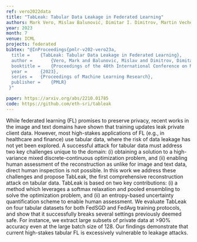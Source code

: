 ```yaml
---
ref: vero2022data
title: "TabLeak: Tabular Data Leakage in Federated Learning"
authors: Mark Vero, Mislav Balunović, Dimitar I. Dimitrov, Martin Vechev
year: 2023
month: 7
venue: ICML
projects: federated
bibtex: "@InProceedings{pmlr-v202-vero23a,
  title = 	 {TabLeak: Tabular Data Leakage in Federated Learning},
  author =       {Vero, Mark and Balunovic, Mislav and Dimitrov, Dimitar Iliev and Vechev, Martin},
  booktitle = 	 {Proceedings of the 40th International Conference on Machine Learning},
  year = 	 {2023},
  series = 	 {Proceedings of Machine Learning Research},
  publisher =    {PMLR}
 }"

paper: https://arxiv.org/abs/2210.01785
code: https://github.com/eth-sri/tableak
---
```


While federated learning (FL) promises to preserve privacy, recent works in the image and text domains have shown that training updates leak private client data. However, most high-stakes applications of FL (e.g., in healthcare and finance) use tabular data, where the risk of data leakage has not yet been explored. A successful attack for tabular data must address two key challenges unique to the domain: (i) obtaining a solution to a high-variance mixed discrete-continuous optimization problem, and (ii) enabling human assessment of the reconstruction as unlike for image and text data, direct human inspection is not possible. In this work we address these challenges and propose TabLeak, the first comprehensive reconstruction attack on tabular data. TabLeak is based on two key contributions: (i) a method which leverages a softmax relaxation and pooled ensembling to solve the optimization problem, and (ii) an entropy-based uncertainty quantification scheme to enable human assessment. We evaluate TabLeak on four tabular datasets for both FedSGD and FedAvg training protocols, and show that it successfully breaks several settings previously deemed safe. For instance, we extract large subsets of private data at >90% accuracy even at the large batch size of 128. Our findings demonstrate that current high-stakes tabular FL is excessively vulnerable to leakage attacks. 